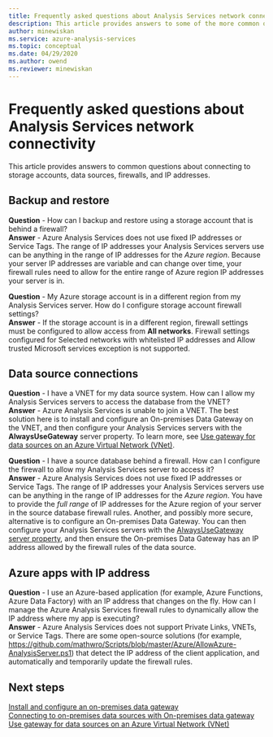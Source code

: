 ```yaml
---
title: Frequently asked questions about Analysis Services network connectivity | Microsoft Docs
description: This article provides answers to some of the more common questions about Analysis Services network connectivity.
author: minewiskan
ms.service: azure-analysis-services
ms.topic: conceptual
ms.date: 04/29/2020
ms.author: owend
ms.reviewer: minewiskan
---
```


# Frequently asked questions about Analysis Services network connectivity

This article provides answers to common questions about connecting to storage accounts, data sources, firewalls, and IP addresses.

## Backup and restore

**Question** - How can I backup and restore using a storage account that is behind a firewall?   
**Answer** - Azure Analysis Services does not use fixed IP addresses or Service Tags. The range of IP addresses your Analysis Services servers use can be anything in the range of IP addresses for the *Azure region*. Because your server IP addresses are variable and can change over time, your firewall rules need to allow for the entire range of Azure region IP addresses your server is in.

**Question** - My Azure storage account is in a different region from my Analysis Services server. How do I configure storage account firewall settings?   
**Answer** - If the storage account is in a different region, firewall settings must be configured to allow access from **All networks**. Firewall settings configured for Selected networks with whitelisted IP addresses and Allow trusted Microsoft services exception is not supported.

## Data source connections

**Question** - I have a VNET for my data source system. How can I allow my Analysis Services servers to access the database from the VNET?   
**Answer** - Azure Analysis Services is unable to join a VNET. The best solution here is to install and configure an On-premises Data Gateway on the VNET, and then configure your Analysis Services servers with the **AlwaysUseGateway** server property. To learn more, see [Use gateway for data sources on an Azure Virtual Network (VNet)](analysis-services-vnet-gateway.md).

**Question** - I have a source database behind a firewall. How can I configure the firewall to allow my Analysis Services server to access it?   
**Answer** - Azure Analysis Services does not use fixed IP addresses or Service Tags. The range of IP addresses your Analysis Services servers use can be anything in the range of IP addresses for the *Azure region*. You  have to provide the *full range* of IP addresses for the Azure region of your server in the source database firewall rules. Another, and possibly more secure, alternative is to configure an On-premises Data Gateway. You can then configure your Analysis Services servers with the [AlwaysUseGateway server property](analysis-services-vnet-gateway.md#configure-alwaysusegateway-property), and then ensure the On-premises Data Gateway has an IP address allowed by the firewall rules of the data source.

## Azure apps with IP address

**Question** - I use an Azure-based application (for example, Azure Functions, Azure Data Factory) with an IP address that changes on the fly. How can I manage the Azure Analysis Services firewall rules to dynamically allow the IP address where my app is executing?   
**Answer** - Azure Analysis Services does not support Private Links, VNETs, or Service Tags. There are some open-source solutions (for example, https://github.com/mathwro/Scripts/blob/master/Azure/AllowAzure-AnalysisServer.ps1) that detect the IP address of the client application, and automatically and temporarily update the firewall rules.


## Next steps

[Install and configure an on-premises data gateway](analysis-services-gateway-install.md)   
[Connecting to on-premises data sources with On-premises data gateway](analysis-services-gateway.md)   
[Use gateway for data sources on an Azure Virtual Network (VNet)](analysis-services-vnet-gateway.md)
